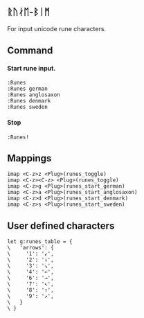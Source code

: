## ᚱᚢᛅᛖ-ᛒᛁᛗ

For input unicode rune characters.

## Command

#### Start rune input.

    :Runes
    :Runes german
    :Runes anglosaxon
    :Runes denmark
    :Runes sweden

#### Stop

    :Runes!

## Mappings

    imap <C-z>z <Plug>(runes_toggle)
    imap <C-z><C-z> <Plug>(runes_toggle)
    imap <C-z>g <Plug>(runes_start_german)
    imap <C-z>a <Plug>(runes_start_anglosaxon)
    imap <C-z>d <Plug>(runes_start_denmark)
    imap <C-z>s <Plug>(runes_start_sweden)

## User defined characters

    let g:runes_table = {
    \   'arrows': {
    \     '1': '↙',
    \     '2': '↓',
    \     '3': '↘',
    \     '4': '←',
    \     '6': '→',
    \     '7': '↖',
    \     '8': '↑',
    \     '9': '↗',
    \   }
    \ }

